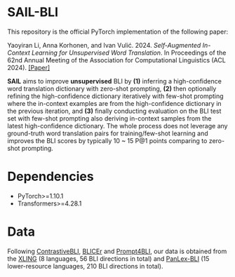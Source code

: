 # SAIL-BLI
This repository is the official PyTorch implementation of the following paper:

Yaoyiran Li, Anna Korhonen, and Ivan Vulić. 2024. *Self-Augmented In-Context Learning for Unsupervised Word Translation*. In Proceedings of the 62nd Annual Meeting of the Association for Computational Linguistics (ACL 2024). [[Paper]](https://arxiv.org/abs/2402.10024)

**SAIL** aims to improve **unsupervised** BLI by **(1)** inferring a high-confidence word translation dictionary with zero-shot prompting, **(2)** then optionally refining the high-confidence dictionary iteratively with few-shot prompting where the in-context examples are from the high-confidence dictionary in the previous iteration, and **(3)** finally conducting evaluation on the BLI test set with few-shot prompting also deriving in-context samples from the latest high-confidence dictionary. The whole process does not leverage any ground-truth word translation pairs for training/few-shot learning and improves the BLI scores by typically 10 ~ 15 P@1 points comparing to zero-shot prompting.

# Dependencies
- PyTorch>=1.10.1
- Transformers>=4.28.1

# Data
Following [ContrastiveBLI](https://github.com/cambridgeltl/ContrastiveBLI/), [BLICEr](https://github.com/cambridgeltl/BLICEr) and [Prompt4BLI](https://github.com/cambridgeltl/prompt4bli), our data is obtained from the [XLING](https://github.com/codogogo/xling-eval) (8 languages, 56 BLI directions in total) and [PanLex-BLI](https://github.com/cambridgeltl/panlex-bli) (15 lower-resource languages, 210 BLI directions in total).

